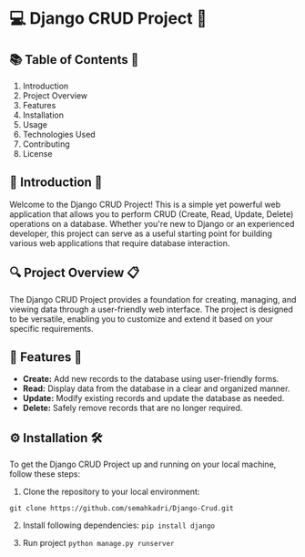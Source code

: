 # 💻 Django CRUD Project 💾

## 📚 Table of Contents 📝

1. Introduction
2. Project Overview
3. Features
4. Installation
5. Usage
6. Technologies Used
7. Contributing
8. License

## 🌟 Introduction 🚀

Welcome to the Django CRUD Project! This is a simple yet powerful web application that allows you to perform CRUD (Create, Read, Update, Delete) operations on a database. Whether you're new to Django or an experienced developer, this project can serve as a useful starting point for building various web applications that require database interaction.

## 🔍 Project Overview 📋

The Django CRUD Project provides a foundation for creating, managing, and viewing data through a user-friendly web interface. The project is designed to be versatile, enabling you to customize and extend it based on your specific requirements.

## 🎯 Features 📌

- **Create:** Add new records to the database using user-friendly forms.
- **Read:** Display data from the database in a clear and organized manner.
- **Update:** Modify existing records and update the database as needed.
- **Delete:** Safely remove records that are no longer required.


## ⚙️ Installation 🛠️

To get the Django CRUD Project up and running on your local machine, follow these steps:

1. Clone the repository to your local environment:

```git clone https://github.com/semahkadri/Django-Crud.git```

2. Install following dependencies:
```pip install django```

3. Run project
```python manage.py runserver```

